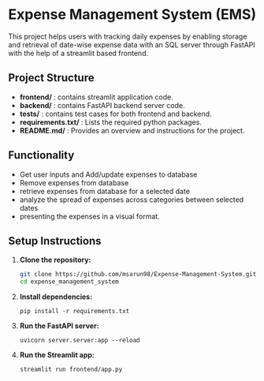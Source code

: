 # Expense Management System (EMS)

This project helps users with tracking daily expenses by enabling storage and retrieval of date-wise expense data with an SQL server through FastAPI with the help of a streamlit based frontend.

## Project Structure
- **frontend/** : contains streamlit application code.
- **backend/** : contains FastAPI backend server code.
- **tests/** : contains test cases for both frontend and backend.
- **requirements.txt/** : Lists the required python packages.
- **README.md/** : Provides an overview and instructions for the project.

## Functionality
- Get user inputs and Add/update expenses to database
- Remove expenses from database
- retrieve expenses from database for a selected date
- analyze the spread of expenses across categories between selected dates
- presenting the expenses in a visual format.

## Setup Instructions
1. **Clone the repository:**
    ```bash
    git clone https://github.com/msarun98/Expense-Management-System.git
    cd expense_management_system
    ```
1. **Install dependencies:**
    ```commandline
    pip install -r requirements.txt
    ```
1. **Run the FastAPI server:**
    ```commandline
    uvicorn server.server:app --reload
    ```
1. **Run the Streamlit app:**
    ```commandline
    streamlit run frontend/app.py
    ```
